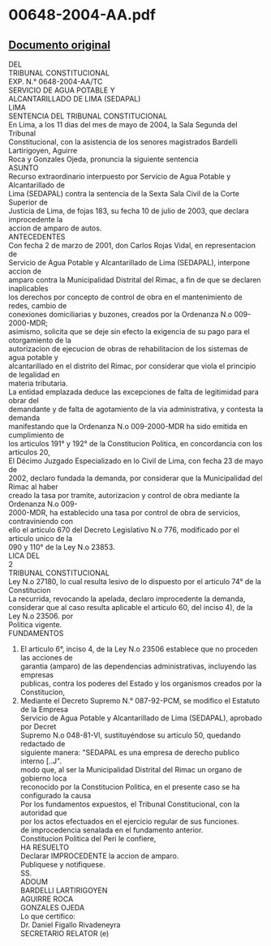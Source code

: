 
00648-2004-AA.pdf
=================
  
[Documento original](https://tc.gob.pe/jurisprudencia/2004/00648-2004-AA.pdf)  
---  
DEL  
TRIBUNAL CONSTITUCIONAL  
EXP. N.° 0648-2004-AA/TC  
SERVICIO DE AGUA POTABLE Y  
ALCANTARILLADO DE LIMA (SEDAPAL)  
LIMA  
SENTENCIA DEL TRIBUNAL CONSTITUCIONAL  
En Lima, a los 11 dias del mes de mayo de 2004, la Sala Segunda del Tribunal  
Constitucional, con la asistencia de los senores magistrados Bardelli Lartirigoyen, Aguirre  
Roca y Gonzales Ojeda, pronuncia la siguiente sentencia  
ASUNTO  
Recurso extraordinario interpuesto por Servicio de Agua Potable y Alcantarillado de  
Lima (SEDAPAL) contra la sentencia de la Sexta Sala Civil de la Corte Superior de  
Justicia de Lima, de fojas 183, su fecha 10 de julio de 2003, que declara improcedente la  
accion de amparo de autos.  
ANTECEDENTES  
Con fecha 2 de marzo de 2001, don Carlos Rojas Vidal, en representacion de  
Servicio de Agua Potable y Alcantarillado de Lima (SEDAPAL), interpone accion de  
amparo contra la Municipalidad Distrital del Rimac, a fin de que se declaren inaplicables  
los derechos por concepto de control de obra en el mantenimiento de redes, cambio de  
conexiones domiciliarias y buzones, creados por la Ordenanza N.o 009-2000-MDR;  
asimismo, solicita que se deje sin efecto la exigencia de su pago para el otorgamiento de la  
autorizacion de ejecucion de obras de rehabilitacion de los sistemas de agua potable y  
alcantarillado en el distrito del Rimac, por considerar que viola el principio de legalidad en  
materia tributaria.  
La entidad emplazada deduce las excepciones de falta de legitimidad para obrar del  
demandante y de falta de agotamiento de la via administrativa, y contesta la demanda  
manifestando que la Ordenanza N.o 009-2000-MDR ha sido emitida en cumplimiento de  
los articulos 191° y 192° de la Constitucion Politica, en concordancia con los articulos 20,  
El Décimo Juzgado Especializado en lo Civil de Lima, con fecha 23 de mayo de  
2002, declaro fundada la demanda, por considerar que la Municipalidad del Rimac al haber  
creado la tasa por tramite, autorizacion y control de obra mediante la Ordenanza N.o 009-  
2000-MDR, ha establecido una tasa por control de obra de servicios, contraviniendo con  
ello el articulo 670 del Decreto Legislativo N.o 776, modificado por el articulo unico de la  
090 y 110° de la Ley N.o 23853.  
LICA DEL  
2  
TRIBUNAL CONSTITUCIONAL  
Ley N.o 27180, lo cual resulta lesivo de lo dispuesto por el articulo 74° de la Constitucion  
La recurrida, revocando la apelada, declaro improcedente la demanda,  
considerar que al caso resulta aplicable el articulo 60, del inciso 4), de la Ley N.o 23506. por  
Politica vigente.  
FUNDAMENTOS  
1. El articulo 6°, inciso 4, de la Ley N.o 23506 establece que no proceden las acciones de  
garantia (amparo) de las dependencias administrativas, incluyendo las empresas  
publicas, contra los poderes del Estado y los organismos creados por la Constitucion,  
2. Mediante el Decreto Supremo N.° 087-92-PCM, se modifico el Estatuto de la Empresa  
Servicio de Agua Potable y Alcantarillado de Lima (SEDAPAL), aprobado por Decret  
Supremo N.o 048-81-VI, sustituyéndose su articulo 50, quedando redactado de  
siguiente manera: "SEDAPAL es una empresa de derecho publico interno [..J".  
modo que, al ser la Municipalidad Distrital del Rimac un organo de gobierno loca  
reconocido por la Constitucion Politica, en el presente caso se ha configurado la causa  
Por los fundamentos expuestos, el Tribunal Constitucional, con la autoridad que  
por los actos efectuados en el ejercicio regular de sus funciones.  
de improcedencia senalada en el fundamento anterior.  
Constitucion Politica del Peri le confiere,  
HA RESUELTO  
Declarar IMPROCEDENTE la accion de amparo.  
Publiquese y notifiquese.  
SS.  
ADOUM  
BARDELLI LARTIRIGOYEN  
AGUIRRE ROCA  
GONZALES OJEDA  
Lo que certifico:  
Dr. Daniel Figallo Rivadeneyra  
SECRETARIO RELATOR (e)